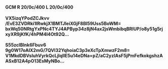 #### GCM R 20/0c/400 L 20/0c/400
**VX5izqYPodZCJkvv**<br/>**/EvE3ZVDRki1lRwkjX1BMTJIeiXGjF8Bl59Uss5BoWM=**<br/>**bxWq50NRtgYxPNc4TYJ4APByp34z8jN4ax2jsWmbibqBRIUP/o8y51g5rjxyXR9jKfK/4hPM4l4Ot92Q...**<br/><br/>
**S55zcIBlnk6Fbuv6**<br/>**9g0W17oAlX2mG/7QVI32YqhoiaC3p3eXcTpXmwzF2m8=**<br/>**V1MkdDBVsluhVyrkQcLjIqIlE5u14eDNa+pZ/aC2yzIAsF5jPmFefkokgshzAASxB12A4pO13EsMyNBo...**